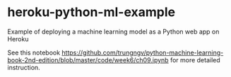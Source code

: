 # heroku-python-ml-example
Example of deploying a machine learning model as a Python web app on Heroku

See this notebook https://github.com/trungngv/python-machine-learning-book-2nd-edition/blob/master/code/week6/ch09.ipynb
for more detailed instruction.
